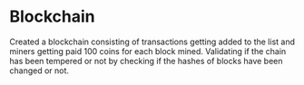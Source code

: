 # Blockchain
Created a blockchain consisting of transactions getting added to the list and miners getting paid 100 coins for each block mined.
Validating if the chain has been tempered or not by checking if the hashes of blocks have been changed or not.
